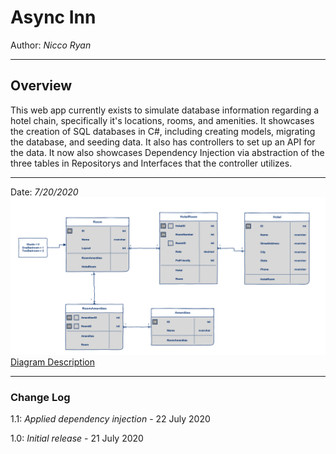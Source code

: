# Async Inn
Author: *Nicco Ryan*

---
## Overview
This web app currently exists to simulate database information regarding a hotel chain, specifically it's locations, rooms, and amenities. It showcases the creation of SQL databases in C#, including creating models, migrating the database, and seeding data. It also has controllers to set up an API for the data. It now also showcases Dependency Injection via abstraction of the three tables in Repositorys and Interfaces that the controller utilizes.

---

Date: *7/20/2020*
![ERD Diagram](Assets/Async-Inn-ERD.png)
[Diagram Description](https://docs.google.com/document/d/1nppbXbjYCOY2yeuyXozYDU2KQVrGXcFB8_k19UAyZWs/edit)

---

### Change Log
1.1: *Applied dependency injection* - 22 July 2020

1.0: *Initial release* - 21 July 2020
